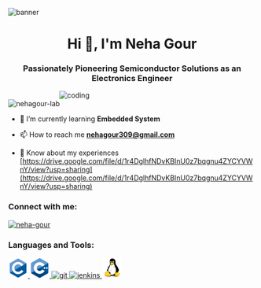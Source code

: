 ![banner](https://user-images.githubusercontent.com/61261654/114380542-d3314f80-9ba7-11eb-847c-31ba132fb4b8.png)


<h1 align="center">Hi 👋, I'm Neha Gour</h1>
<h3 align="center">Passionately Pioneering Semiconductor Solutions as an Electronics Engineer</h3>
<img align="right" alt="coding" width="400" src="https://media.tenor.com/S59bPkT0pqcAAAAC/programming.gif">
<p align="left"> <img src="https://komarev.com/ghpvc/?username=nehagour-lab&label=Profile%20views&color=0e75b6&style=flat" alt="nehagour-lab" /> </p>

- 🌱 I’m currently learning **Embedded System**

- 📫 How to reach me **nehagour309@gmail.com**

- 📄 Know about my experiences [https://drive.google.com/file/d/1r4DglhfNDvKBInU0z7bqgnu4ZYCYVWnY/view?usp=sharing](https://drive.google.com/file/d/1r4DglhfNDvKBInU0z7bqgnu4ZYCYVWnY/view?usp=sharing)

<h3 align="left">Connect with me:</h3>
<p align="left">
<a href="https://linkedin.com/in/neha-gour" target="blank"><img align="center" src="https://raw.githubusercontent.com/rahuldkjain/github-profile-readme-generator/master/src/images/icons/Social/linked-in-alt.svg" alt="neha-gour" height="30" width="40" /></a>
</p>

<h3 align="left">Languages and Tools:</h3>
<p align="left"> <a href="https://www.cprogramming.com/" target="_blank" rel="noreferrer"> <img src="https://raw.githubusercontent.com/devicons/devicon/master/icons/c/c-original.svg" alt="c" width="40" height="40"/> </a> <a href="https://www.w3schools.com/cpp/" target="_blank" rel="noreferrer"> <img src="https://raw.githubusercontent.com/devicons/devicon/master/icons/cplusplus/cplusplus-original.svg" alt="cplusplus" width="40" height="40"/> </a> <a href="https://git-scm.com/" target="_blank" rel="noreferrer"> <img src="https://www.vectorlogo.zone/logos/git-scm/git-scm-icon.svg" alt="git" width="40" height="40"/> </a> <a href="https://www.jenkins.io" target="_blank" rel="noreferrer"> <img src="https://www.vectorlogo.zone/logos/jenkins/jenkins-icon.svg" alt="jenkins" width="40" height="40"/> </a> <a href="https://www.linux.org/" target="_blank" rel="noreferrer"> <img src="https://raw.githubusercontent.com/devicons/devicon/master/icons/linux/linux-original.svg" alt="linux" width="40" height="40"/> </a> </p>
